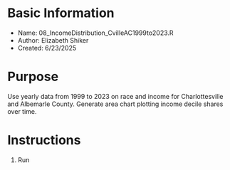 # Basic Information

* Name: 08_IncomeDistribution_CvilleAC1999to2023.R
* Author: Elizabeth Shiker
* Created: 6/23/2025

# Purpose
Use yearly data from 1999 to 2023 on race and income for Charlottesville and Albemarle County. Generate area chart plotting income decile shares over time.

# Instructions

1. Run 